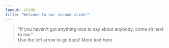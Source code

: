 ```yaml
---
layout: slide
title: "Welcome to our second slide!"
---
```

>"If you haven't got anything nice to say about anybody, come sit next to me."  
Use the left arrow to go back!
More text here.
